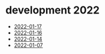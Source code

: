 # development 2022

- [2022-01-17](2022-01-17.md)
- [2022-01-16](2022-01-16.md)
- [2022-01-14](2022-01-14.md)
- [2022-01-07](2022-01-07.md)
